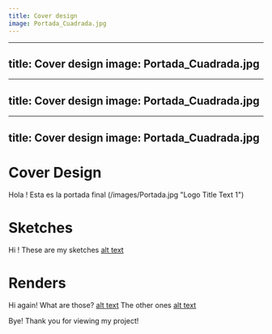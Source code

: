```yaml
---
title: Cover design
image: Portada_Cuadrada.jpg
---
```


---
title: Cover design
image: Portada_Cuadrada.jpg
---

---
title: Cover design
image: Portada_Cuadrada.jpg
---

---
title: Cover design
image: Portada_Cuadrada.jpg
---


# Cover Design

Hola ! Esta es la portada final (/images/Portada.jpg "Logo Title Text 1")

# Sketches

Hi ! These are my sketches [alt text](/images/Sketches.png "Logo Title Text 1")

# Renders

Hi again! What are those? [alt text](/images/Renders1.jpg "Logo Title Text 1")
The other ones [alt text](/images/Renders2.jpg "Logo Title Text 1")

Bye! Thank you for viewing my project!

